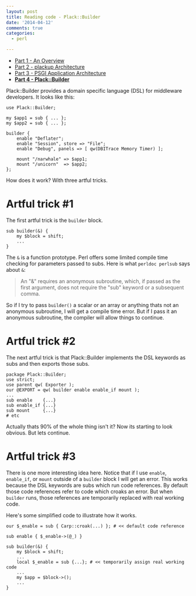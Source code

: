 ```yaml
---
layout: post
title: Reading code - Plack::Builder
date: '2014-04-12'
comments: true
categories:
  - perl

---
```


  * [Part 1 - An Overview](/2014/04/08/read-plack-1)
  * [Part 2 - plackup Architecture](/2014/04/09/read-plack-2)
  * [Part 3 - PSGI Application Architecture](/2014/04/11/read-plack-3)
  * [**Part 4 - Plack::Builder**](/2014/04/12/read-plack-4)

Plack::Builder provides a domain specific language (DSL) for middleware
developers.  It looks like this:

    use Plack::Builder;

    my $app1 = sub { ... };
    my $app2 = sub { ... };

    builder {
        enable "Deflater";
        enable "Session", store => "File";
        enable "Debug", panels => [ qw(DBITrace Memory Timer) ];

        mount "/narwhale" => $app1;
        mount "/unicorn"  => $app2;
    };

How does it work?  With three artful tricks.

# Artful trick #1

The first artful trick is the `builder` block. 

    sub builder(&) {
        my $block = shift;
        ...
    }

The `&` is a function prototype.  Perl offers some limited compile time checking
for parameters passed to subs.  Here is what `perldoc perlsub` says about `&`:

> An "&" requires an anonymous subroutine, which, if passed as the first
> argument, does not require the "sub" keyword or a subsequent comma.

So if I try to pass `builder()` a scalar or an array or anything thats not an
anonymous subroutine, I will get a compile time error.  But if I pass it an
anonymous subroutine, the compiler will allow things to continue.

# Artful trick #2

The next artful trick is that Plack::Builder implements the DSL keywords as
subs and then exports those subs.

    package Plack::Builder;
    use strict;
    use parent qw( Exporter );
    our @EXPORT = qw( builder enable enable_if mount );
    ...
    sub enable    {...}
    sub enable_if {...}
    sub mount     {...}
    # etc

Actually thats 90% of the whole thing isn't it?  Now its starting to look
obvious.  But lets continue.

# Artful trick #3

There is one more interesting idea here.  Notice that if I use `enable`,
`enable_if`, or `mount` outside of a `builder` block I will get an
error.  This works because the DSL keywords are subs which run code references.
By default those code references refer to code which croaks an error.  But when
`builder` runs, those references are temporarily replaced with real working
code.

Here's some simplified code to illustrate how it works.

    our $_enable = sub { Carp::croak(...) }; # << default code reference

    sub enable { $_enable->(@_) }

    sub builder(&) {
        my $block = shift;
        ...
        local $_enable = sub {...}; # << temporarily assign real working code
        ...
        my $app = $block->();
        ...
    }
    

    



